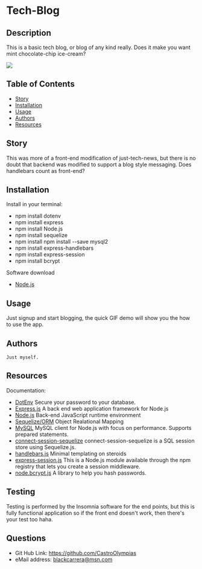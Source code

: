 

# Tech-Blog

## Description
This is a basic tech blog, or blog of any kind really. Does it make you want mint chocolate-chip ice-cream?

<img src="https://github.com/CastroOlympias/Tech-Blog/blob/main/media/Tech-Blog%20Gif.gif"/>

## Table of Contents
- [Story](#Story)
- [Installation](#Installation)
- [Usage](#Usage)
- [Authors](#Authors)
- [Resources](#Resources)


## Story
This was more of a front-end modification of just-tech-news, but there is no doubt that backend was modified to support a blog style messaging. Does handlebars count as front-end?

## Installation
Install in your terminal:
  <br>
* npm install dotenv
  <br>
* npm install express
  <br>
* npm install Node.js
  <br>
* npm install sequelize
  <br>
* npm install npm install --save mysql2
  <br>
* npm install express-handlebars
  <br>
* npm install express-session
  <br>
* npm install bcrypt
  <br>

Software download
* <a href="https://nodejs.org/en/docs/">Node.js</a>
  <br>

## Usage
Just signup and start blogging, the quick GIF demo will show you the how to use the app.


## Authors
    Just myself.



## Resources
Documentation:
  <br>
* <a href="https://www.npmjs.com/package/dotenv">DotEnv</a> Secure your password to your database.
  <br>
* <a href="https://expressjs.com/">Express.js</a> A back end web application framework for Node.js
  <br>
* <a href="https://nodejs.org/en/docs/">Node.js</a> Back-end JavaScript runtime environment
  <br>
* <a href="http://sequelize.org/">Sequelize/ORM</a> Object Realational Mapping
  <br>
* <a href="https://www.npmjs.com/package/mysql2">MySQL</a> MySQL client for Node.js with focus on performance. Supports prepared statements.
  <br>
* <a href="https://www.npmjs.com/package/connect-session-sequelize">connect-session-sequelize</a> connect-session-sequelize is a SQL session store using Sequelize.js.
  <br>
* <a href="https://handlebarsjs.com/">handlebars.js</a> Minimal templating on steroids
  <br>
* <a href="https://www.npmjs.com/package/express-session">express-session.js</a> This is a Node.js module available through the npm registry that lets you create a session middleware.
* <a href="https://www.npmjs.com/package/bcrypt">node.bcrypt.js</a> A library to help you hash passwords.

## Testing
Testing is performed by the Insomnia software for the end points, but this is fully functional application so if the front end doesn't work, then there's your test too haha.

## Questions
* Git Hub Link: https://github.com/CastroOlympias
  <br>
* eMail address: blackcarrera@msn.com
  <br>